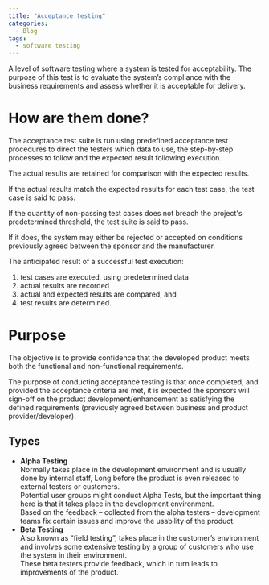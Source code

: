 ```yaml
---
title: "Acceptance testing"
categories:
  - Blog
tags:
  - software testing
---
```


A level of software testing where a system is tested for acceptability. The purpose of this test is to evaluate the system’s compliance with the business requirements and assess whether it is acceptable for delivery.


<h1>How are them done?</h1>


The acceptance test suite is run using predefined acceptance test procedures to direct the testers which data to use, the step-by-step processes to follow and the expected result following execution. 

The actual results are retained for comparison with the expected results.

If the actual results match the expected results for each test case, the test case is said to pass.

If the quantity of non-passing test cases does not breach the project's predetermined threshold, the test suite is said to pass. 
 
If it does, the system may either be rejected or accepted on conditions previously agreed between the sponsor and the manufacturer.

The anticipated result of a successful test execution:

<ol>

<li>test cases are executed, using predetermined data</li>
<li>actual results are recorded</li>
<li>actual and expected results are compared, and</li>
<li>test results are determined.</li>
	
</ol>

<h1>Purpose</h1>

The objective is to provide confidence that the developed product meets both the functional and non-functional requirements.


The purpose of conducting acceptance testing is that once completed, and provided the acceptance criteria are met, it is expected the sponsors will sign-off on the product development/enhancement as satisfying the defined requirements (previously agreed between business and product provider/developer). 

<h2>Types</h2>

<ul>

<li><b>Alpha Testing </b><br>
Normally takes place in the development environment and is usually done by internal staff, Long before the product is even released to external testers or customers.
<br>
Potential user groups might conduct Alpha Tests, but the important thing here is that it takes place in the development environment.
<br>
Based on the feedback – collected from the alpha testers – development teams fix certain issues and improve the usability of the product.</li>

<li><b>Beta Testing</b><br>
Also known as “field testing”, takes place in the customer’s environment and involves some extensive testing by a group of customers who use the system in their environment. 
<br>
These beta testers provide feedback, which in turn leads to improvements of the product.
</li>
</ul>


